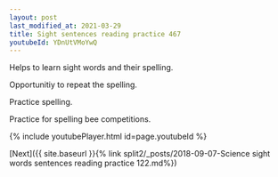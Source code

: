 ```yaml
---
layout: post
last_modified_at: 2021-03-29
title: Sight sentences reading practice 467
youtubeId: YDnUtVMoYwQ
---
```

 
 
Helps to learn sight words and their spelling.

Opportunitiy to repeat the spelling. 

Practice spelling. 
 
Practice for spelling bee competitions. 
 
{% include youtubePlayer.html id=page.youtubeId %}
 
 

[Next]({{ site.baseurl }}{% link  split2/_posts/2018-09-07-Science sight words sentences reading practice 122.md%})
 
